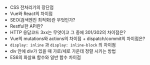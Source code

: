 * CSS 전처리기의 장단점
* Vue와 React의 차이점
* SEO(검색엔진 최적화)란 무엇인가?
* Restful한 API란?
* HTTP 응답코드 3xx는 무엇이고 그 중에 301/302의 차이점은?
* Vue의 mutations와 actions의 차이점 + dispatch/commit의 차이점은?
* `display: inline` 과 `display: inline-block` 의 차이점
* div 안에 div가 있을 때 가로/세로 가운데 정렬 시키는 방법
* ES6의 화살표 함수와 일반 함수 차이점